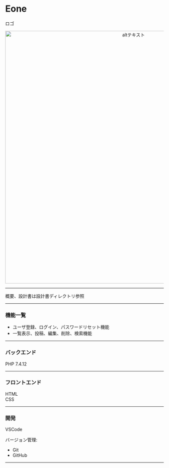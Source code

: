 # Eone

ロゴ
<p align="center">
  <img src="https://user-images.githubusercontent.com/92156290/136860699-80986928-0703-4784-94e3-6b8429522422.png" alt="altテキスト" width="800px">
</p>

---
概要、設計書は設計書ディレクトリ参照

---
### 機能一覧
* ユーザ登録、ログイン、パスワードリセット機能
* 一覧表示、投稿、編集、削除、検索機能

---
### バックエンド
PHP 7.4.12

---
### フロントエンド
HTML <br/>
CSS <br/>

---
### 開発
VSCode<br/>

バージョン管理:<br/>
* Git
* GitHub

---